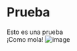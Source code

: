 # Prueba
Esto es una prueba  
¡Como mola!
![image](https://github.com/VectorOprogramador/Prueba/assets/172631427/35ad8bd2-60bb-42ec-a6f5-0e3d219be456)
